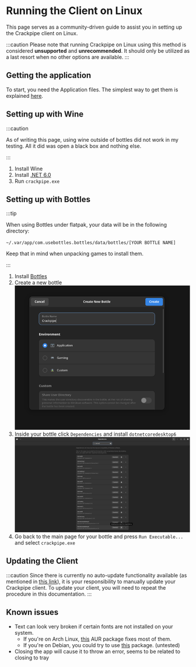 # Running the Client on Linux

This page serves as a community-driven guide to assist you in setting up the Crackpipe client on Linux.

:::caution
Please note that running Crackpipe on Linux using this method is considered **unsupported** and **unrecommended**. It should only be utilized as a last resort when no other options are available.
:::

## Getting the application

To start, you need the Application files. The simplest way to get them is explained [here](../client-docs/setup.md#option-1-obtain-pre-built-artifacts-from-github).

## Setting up with Wine

:::caution

As of writing this page, using wine outside of bottles did not work in my testing. All it did was open a black box and nothing else.

:::

1. Install Wine
2. Install [.NET 6.0](https://dotnet.microsoft.com/en-us/download/dotnet/6.0)
3. Run `crackpipe.exe`

## Setting up with Bottles

:::tip

When using Bottles under flatpak, your data will be in the following directory:

`~/.var/app/com.usebottles.bottles/data/bottles/[YOUR BOTTLE NAME]`

Keep that in mind when unpacking games to install them.

:::

1. Install [Bottles](https://usebottles.com/)
2. Create a new bottle  
   ![Creating a new Bottle](/img/linux/bottles/make_bottle.png)
3. Inside your bottle click `Dependencies` and install `dotnetcoredesktop6`  
   ![Configuring the .NET Core Dependency](/img/linux/bottles/dotnet.png)
4. Go back to the main page for your bottle and press `Run Executable...` and select `crackpipe.exe`

## Updating the Client

:::caution
Since there is currently no auto-update functionality available (as mentioned in [this link](../client-docs/updating-client.md#other-sources)), it is your responsibility to manually update your Crackpipe client. To update your client, you will need to repeat the procedure in this documentation.
:::

## Known issues

- Text can look very broken if certain fonts are not installed on your system.
  - If you're on Arch Linux, [this](https://aur.archlinux.org/packages/ttf-ms-win11-auto) AUR package fixes most of them.
  - If you're on Debian, you could try to use [this](https://packages.debian.org/ttf-mscorefonts-installer) package. (untested)
- Closing the app will cause it to throw an error, seems to be related to closing to tray
